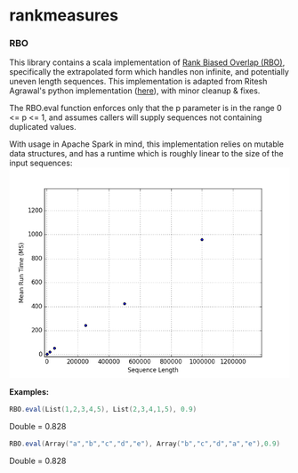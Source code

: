 # rankmeasures

### RBO
This library contains a scala implementation of [Rank Biased Overlap (RBO)](http://codalism.com/research/papers/wmz10_tois.pdf), specifically the extrapolated form which handles non infinite, and potentially uneven length sequences. This implementation is adapted from Ritesh Agrawal's python implementation ([here](https://github.com/ragrawal/measures/blob/master/measures/rankedlist/RBO.py)), with minor cleanup & fixes.

The RBO.eval function enforces only that the p parameter is in the range 0 <= p <= 1, and assumes callers will supply sequences not containing duplicated values.

With usage in Apache Spark in mind, this implementation relies on mutable data structures, and has a runtime which is roughly linear to the size of the input sequences:
![alt text](https://github.com/b-a-n-y-a-n/rankmeasures/blob/master/meanruntime.png "Runtime in milliseconds for sequences of given length")

**Examples:**
```scala
RBO.eval(List(1,2,3,4,5), List(2,3,4,1,5), 0.9)
```
Double = 0.828

```scala
RBO.eval(Array("a","b","c","d","e"), Array("b","c","d","a","e"),0.9)
```
Double = 0.828

